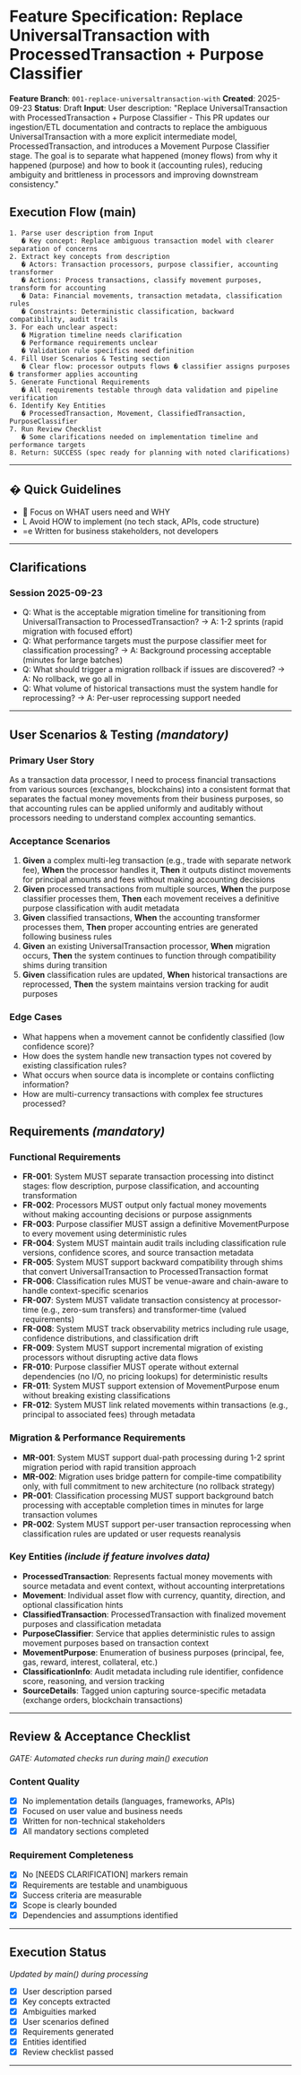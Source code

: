 # Feature Specification: Replace UniversalTransaction with ProcessedTransaction + Purpose Classifier

**Feature Branch**: `001-replace-universaltransaction-with`
**Created**: 2025-09-23
**Status**: Draft
**Input**: User description: "Replace UniversalTransaction with ProcessedTransaction + Purpose Classifier - This PR updates our ingestion/ETL documentation and contracts to replace the ambiguous UniversalTransaction with a more explicit intermediate model, ProcessedTransaction, and introduces a Movement Purpose Classifier stage. The goal is to separate what happened (money flows) from why it happened (purpose) and how to book it (accounting rules), reducing ambiguity and brittleness in processors and improving downstream consistency."

## Execution Flow (main)
```
1. Parse user description from Input
   � Key concept: Replace ambiguous transaction model with clearer separation of concerns
2. Extract key concepts from description
   � Actors: Transaction processors, purpose classifier, accounting transformer
   � Actions: Process transactions, classify movement purposes, transform for accounting
   � Data: Financial movements, transaction metadata, classification rules
   � Constraints: Deterministic classification, backward compatibility, audit trails
3. For each unclear aspect:
   � Migration timeline needs clarification
   � Performance requirements unclear
   � Validation rule specifics need definition
4. Fill User Scenarios & Testing section
   � Clear flow: processor outputs flows � classifier assigns purposes � transformer applies accounting
5. Generate Functional Requirements
   � All requirements testable through data validation and pipeline verification
6. Identify Key Entities
   � ProcessedTransaction, Movement, ClassifiedTransaction, PurposeClassifier
7. Run Review Checklist
   � Some clarifications needed on implementation timeline and performance targets
8. Return: SUCCESS (spec ready for planning with noted clarifications)
```

---

## � Quick Guidelines
-  Focus on WHAT users need and WHY
- L Avoid HOW to implement (no tech stack, APIs, code structure)
- =e Written for business stakeholders, not developers

---

## Clarifications

### Session 2025-09-23
- Q: What is the acceptable migration timeline for transitioning from UniversalTransaction to ProcessedTransaction? → A: 1-2 sprints (rapid migration with focused effort)
- Q: What performance targets must the purpose classifier meet for classification processing? → A: Background processing acceptable (minutes for large batches)
- Q: What should trigger a migration rollback if issues are discovered? → A: No rollback, we go all in
- Q: What volume of historical transactions must the system handle for reprocessing? → A: Per-user reprocessing support needed

---

## User Scenarios & Testing *(mandatory)*

### Primary User Story
As a transaction data processor, I need to process financial transactions from various sources (exchanges, blockchains) into a consistent format that separates the factual money movements from their business purposes, so that accounting rules can be applied uniformly and auditably without processors needing to understand complex accounting semantics.

### Acceptance Scenarios
1. **Given** a complex multi-leg transaction (e.g., trade with separate network fee), **When** the processor handles it, **Then** it outputs distinct movements for principal amounts and fees without making accounting decisions
2. **Given** processed transactions from multiple sources, **When** the purpose classifier processes them, **Then** each movement receives a definitive purpose classification with audit metadata
3. **Given** classified transactions, **When** the accounting transformer processes them, **Then** proper accounting entries are generated following business rules
4. **Given** an existing UniversalTransaction processor, **When** migration occurs, **Then** the system continues to function through compatibility shims during transition
5. **Given** classification rules are updated, **When** historical transactions are reprocessed, **Then** the system maintains version tracking for audit purposes

### Edge Cases
- What happens when a movement cannot be confidently classified (low confidence score)?
- How does the system handle new transaction types not covered by existing classification rules?
- What occurs when source data is incomplete or contains conflicting information?
- How are multi-currency transactions with complex fee structures processed?

## Requirements *(mandatory)*

### Functional Requirements
- **FR-001**: System MUST separate transaction processing into distinct stages: flow description, purpose classification, and accounting transformation
- **FR-002**: Processors MUST output only factual money movements without making accounting decisions or purpose assignments
- **FR-003**: Purpose classifier MUST assign a definitive MovementPurpose to every movement using deterministic rules
- **FR-004**: System MUST maintain audit trails including classification rule versions, confidence scores, and source transaction metadata
- **FR-005**: System MUST support backward compatibility through shims that convert UniversalTransaction to ProcessedTransaction format
- **FR-006**: Classification rules MUST be venue-aware and chain-aware to handle context-specific scenarios
- **FR-007**: System MUST validate transaction consistency at processor-time (e.g., zero-sum transfers) and transformer-time (valued requirements)
- **FR-008**: System MUST track observability metrics including rule usage, confidence distributions, and classification drift
- **FR-009**: System MUST support incremental migration of existing processors without disrupting active data flows
- **FR-010**: Purpose classifier MUST operate without external dependencies (no I/O, no pricing lookups) for deterministic results
- **FR-011**: System MUST support extension of MovementPurpose enum without breaking existing classifications
- **FR-012**: System MUST link related movements within transactions (e.g., principal to associated fees) through metadata

### Migration & Performance Requirements
- **MR-001**: System MUST support dual-path processing during 1-2 sprint migration period with rapid transition approach
- **MR-002**: Migration uses bridge pattern for compile-time compatibility only, with full commitment to new architecture (no rollback strategy)
- **PR-001**: Classification processing MUST support background batch processing with acceptable completion times in minutes for large transaction volumes
- **PR-002**: System MUST support per-user transaction reprocessing when classification rules are updated or user requests reanalysis

### Key Entities *(include if feature involves data)*
- **ProcessedTransaction**: Represents factual money movements with source metadata and event context, without accounting interpretations
- **Movement**: Individual asset flow with currency, quantity, direction, and optional classification hints
- **ClassifiedTransaction**: ProcessedTransaction with finalized movement purposes and classification metadata
- **PurposeClassifier**: Service that applies deterministic rules to assign movement purposes based on transaction context
- **MovementPurpose**: Enumeration of business purposes (principal, fee, gas, reward, interest, collateral, etc.)
- **ClassificationInfo**: Audit metadata including rule identifier, confidence score, reasoning, and version tracking
- **SourceDetails**: Tagged union capturing source-specific metadata (exchange orders, blockchain transactions)

---

## Review & Acceptance Checklist
*GATE: Automated checks run during main() execution*

### Content Quality
- [x] No implementation details (languages, frameworks, APIs)
- [x] Focused on user value and business needs
- [x] Written for non-technical stakeholders
- [x] All mandatory sections completed

### Requirement Completeness
- [x] No [NEEDS CLARIFICATION] markers remain
- [x] Requirements are testable and unambiguous
- [x] Success criteria are measurable
- [x] Scope is clearly bounded
- [x] Dependencies and assumptions identified

---

## Execution Status
*Updated by main() during processing*

- [x] User description parsed
- [x] Key concepts extracted
- [x] Ambiguities marked
- [x] User scenarios defined
- [x] Requirements generated
- [x] Entities identified
- [x] Review checklist passed

---